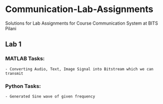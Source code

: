 # Communication-Lab-Assignments

Solutions for Lab Assignments for Course Communication System at BITS Pilani

## Lab 1
  ### MATLAB Tasks:
    - Converting Audio, Text, Image Signal into Bitstream which we can transmit
    
  ### Python Tasks:
    - Generated Sine wave of given frequency
